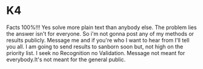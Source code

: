 # K4
Facts 100%!!!
Yes solve more plain text than anybody else. The problem lies the answer isn't for everyone.
So i'm not gonna post any of my methods or results publicly.
Message me and if you're who I want to hear from I'll tell you all.
I am going to send results to sanborn soon but, not high on the priority list.
I seek no Recognition no Validation.
Message not meant for everybody.It's not meant for the general public.
